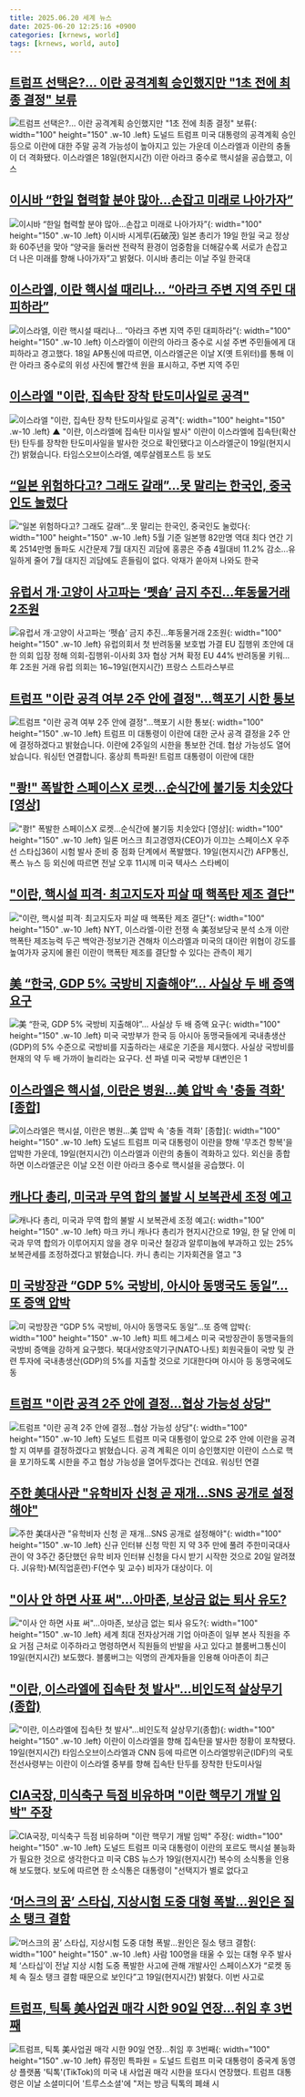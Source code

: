 ```yaml
---
title: 2025.06.20 세계 뉴스
date: 2025-06-20 12:25:16 +0900
categories: [krnews, world]
tags: [krnews, world, auto]
---
```

## [트럼프 선택은?... 이란 공격계획 승인했지만 "1초 전에 최종 결정" 보류](https://n.news.naver.com/mnews/article/014/0005365769)

![트럼프 선택은?... 이란 공격계획 승인했지만 "1초 전에 최종 결정" 보류](https://mimgnews.pstatic.net/image/origin/014/2025/06/19/5365769.jpg?type=nf220_150){: width="100" height="150" .w-10 .left}
도널드 트럼프 미국 대통령의 공격계획 승인 등으로 이란에 대한 주말 공격 가능성이 높아지고 있는 가운데 이스라엘과 이란의 충돌이 더 격화됐다. 이스라엘은 18일(현지시간) 이란 아라크 중수로 핵시설을 공습했고, 이스

## [이시바 “한일 협력할 분야 많아…손잡고 미래로 나아가자”](https://n.news.naver.com/mnews/article/020/0003642480)

![이시바 “한일 협력할 분야 많아…손잡고 미래로 나아가자”](https://mimgnews.pstatic.net/image/origin/020/2025/06/19/3642480.jpg?type=nf220_150){: width="100" height="150" .w-10 .left}
이시바 시게루(石破茂) 일본 총리가 19일 한일 국교 정상화 60주년을 맞아 “양국을 둘러싼 전략적 환경이 엄중함을 더해갈수록 서로가 손잡고 더 나은 미래를 향해 나아가자”고 밝혔다. 이시바 총리는 이날 주일 한국대

## [이스라엘, 이란 핵시설 때리나... “아라크 주변 지역 주민 대피하라”](https://n.news.naver.com/mnews/article/023/0003911971)

![이스라엘, 이란 핵시설 때리나... “아라크 주변 지역 주민 대피하라”](https://mimgnews.pstatic.net/image/origin/023/2025/06/19/3911971.jpg?type=nf220_150){: width="100" height="150" .w-10 .left}
이스라엘이 이란의 아라크 중수로 시설 주변 주민들에게 대피하라고 경고했다. 18일 AP통신에 따르면, 이스라엘군은 이날 X(옛 트위터)를 통해 이란 아라크 중수로의 위성 사진에 빨간색 원을 표시하고, 주변 지역 주민

## [이스라엘 "이란, 집속탄 장착 탄도미사일로 공격"](https://n.news.naver.com/mnews/article/055/0001268070)

![이스라엘 "이란, 집속탄 장착 탄도미사일로 공격"](https://mimgnews.pstatic.net/image/origin/055/2025/06/19/1268070.jpg?type=nf220_150){: width="100" height="150" .w-10 .left}
▲ "이란, 이스라엘에 집속탄 미사일 발사" 이란이 이스라엘에 집속탄(확산탄) 탄두를 장착한 탄도미사일을 발사한 것으로 확인됐다고 이스라엘군이 19일(현지시간) 밝혔습니다. 타임스오브이스라엘, 예루살렘포스트 등 보도

## [“일본 위험하다고? 그래도 갈래”…못 말리는 한국인, 중국인도 눌렀다](https://n.news.naver.com/mnews/article/009/0005511454)

![“일본 위험하다고? 그래도 갈래”…못 말리는 한국인, 중국인도 눌렀다](https://mimgnews.pstatic.net/image/origin/009/2025/06/19/5511454.jpg?type=nf220_150){: width="100" height="150" .w-10 .left}
5월 기준 일본행 82만명 역대 최다 연간 기록 2514만명 돌파도 시간문제 7월 대지진 괴담에 홍콩은 주춤 4월대비 11.2% 감소...유일하게 줄어 7월 대지진 괴담에도 흔들림이 없다. 악재가 쏟아져 나와도 한국

## [유럽서 개·고양이 사고파는 ‘펫숍’ 금지 추진…年동물거래 2조원](https://n.news.naver.com/mnews/article/016/0002487614)

![유럽서 개·고양이 사고파는 ‘펫숍’ 금지 추진…年동물거래 2조원](https://mimgnews.pstatic.net/image/origin/016/2025/06/20/2487614.jpg?type=nf220_150){: width="100" height="150" .w-10 .left}
유럽의회서 첫 반려동물 보호법 가결 EU 집행위 초안에 대한 의회 입장 정해 의회-집행위-이사회 3자 협상 거쳐 확정 EU 44% 반려동물 키워…年 2조원 거래 유럽 의회는 16~19일(현지시간) 프랑스 스트라스부르

## [트럼프 "이란 공격 여부 2주 안에 결정"...핵포기 시한 통보](https://n.news.naver.com/mnews/article/052/0002208133)

![트럼프 "이란 공격 여부 2주 안에 결정"...핵포기 시한 통보](https://mimgnews.pstatic.net/image/origin/052/2025/06/20/2208133.jpg?type=nf220_150){: width="100" height="150" .w-10 .left}
트럼프 미 대통령이 이란에 대한 군사 공격 결정을 2주 안에 결정하겠다고 밝혔습니다. 이란에 2주일의 시한을 통보한 건데. 협상 가능성도 열어놨습니다. 워싱턴 연결합니다. 홍상희 특파원! 트럼프 대통령이 이란에 대한

## ["쾅!" 폭발한 스페이스X 로켓…순식간에 불기둥 치솟았다 [영상]](https://n.news.naver.com/mnews/article/015/0005147099)

!["쾅!" 폭발한 스페이스X 로켓…순식간에 불기둥 치솟았다 [영상]](https://mimgnews.pstatic.net/image/origin/015/2025/06/20/5147099.jpg?type=nf220_150){: width="100" height="150" .w-10 .left}
일론 머스크 최고경영자(CEO)가 이끄는 스페이스X 우주선 스타십36이 시험 발사 준비 중 점화 단계에서 폭발했다. 19일(현지시간) AFP통신, 폭스 뉴스 등 외신에 따르면 전날 오후 11시께 미국 텍사스 스타베이

## ["이란, 핵시설 피격· 최고지도자 피살 때 핵폭탄 제조 결단"](https://n.news.naver.com/mnews/article/001/0015460565)

!["이란, 핵시설 피격· 최고지도자 피살 때 핵폭탄 제조 결단"](https://mimgnews.pstatic.net/image/origin/001/2025/06/20/15460565.jpg?type=nf220_150){: width="100" height="150" .w-10 .left}
NYT, 이스라엘-이란 전쟁 속 美정보당국 분석 소개 이란 핵폭탄 제조능력 두곤 백악관·정보기관 견해차 이스라엘과 미국의 대이란 위협이 강도를 높여가자 궁지에 몰린 이란이 핵폭탄 제조를 결단할 수 있다는 관측이 제기

## [美 “한국, GDP 5% 국방비 지출해야”… 사실상 두 배 증액 요구](https://n.news.naver.com/mnews/article/366/0001086645)

![美 “한국, GDP 5% 국방비 지출해야”… 사실상 두 배 증액 요구](https://mimgnews.pstatic.net/image/origin/366/2025/06/20/1086645.jpg?type=nf220_150){: width="100" height="150" .w-10 .left}
미국 국방부가 한국 등 아시아 동맹국들에게 국내총생산(GDP)의 5% 수준으로 국방비를 지출하라는 새로운 기준을 제시했다. 사실상 국방비를 현재의 약 두 배 가까이 늘리라는 요구다. 션 파넬 미국 국방부 대변인은 1

## [이스라엘은 핵시설, 이란은 병원…美 압박 속 '충돌 격화' [종합]](https://n.news.naver.com/mnews/article/015/0005146781)

![이스라엘은 핵시설, 이란은 병원…美 압박 속 '충돌 격화' [종합]](https://mimgnews.pstatic.net/image/origin/015/2025/06/19/5146781.jpg?type=nf220_150){: width="100" height="150" .w-10 .left}
도널드 트럼프 미국 대통령이 이란을 향해 '무조건 항복'을 압박한 가운데, 19일(현지시간) 이스라엘과 이란의 충돌이 격화하고 있다. 외신을 종합하면 이스라엘군은 이날 오전 이란 아라크 중수로 핵시설을 공습했다. 이

## [캐나다 총리, 미국과 무역 합의 불발 시 보복관세 조정 예고](https://n.news.naver.com/mnews/article/056/0011973499)

![캐나다 총리, 미국과 무역 합의 불발 시 보복관세 조정 예고](https://mimgnews.pstatic.net/image/origin/056/2025/06/20/11973499.jpg?type=nf220_150){: width="100" height="150" .w-10 .left}
마크 카니 캐나다 총리가 현지시간으로 19일, 한 달 안에 미국과 무역 합의가 이루어지지 않을 경우 미국산 철강과 알루미늄에 부과하고 있는 25% 보복관세를 조정하겠다고 밝혔습니다. 카니 총리는 기자회견을 열고 "3

## [미 국방장관 “GDP 5% 국방비, 아시아 동맹국도 동일”…또 증액 압박](https://n.news.naver.com/mnews/article/028/0002751735)

![미 국방장관 “GDP 5% 국방비, 아시아 동맹국도 동일”…또 증액 압박](https://mimgnews.pstatic.net/image/origin/028/2025/06/19/2751735.jpg?type=nf220_150){: width="100" height="150" .w-10 .left}
피트 헤그세스 미국 국방장관이 동맹국들의 국방비 증액을 강하게 요구했다. 북대서양조약기구(NATO·나토) 회원국들이 국방 및 관련 투자에 국내총생산(GDP)의 5%를 지출할 것으로 기대한다며 아시아 등 동맹국에도 동

## [트럼프 "이란 공격 2주 안에 결정…협상 가능성 상당"](https://n.news.naver.com/mnews/article/422/0000751362)

![트럼프 "이란 공격 2주 안에 결정…협상 가능성 상당"](https://mimgnews.pstatic.net/image/origin/422/2025/06/20/751362.jpg?type=nf220_150){: width="100" height="150" .w-10 .left}
도널드 트럼프 미국 대통령이 앞으로 2주 안에 이란을 공격할 지 여부를 결정하겠다고 밝혔습니다. 공격 계획은 이미 승인했지만 이란이 스스로 핵을 포기하도록 시한을 주고 협상 가능성을 열어두겠다는 건데요. 워싱턴 연결

## [주한 美대사관 "유학비자 신청 곧 재개…SNS 공개로 설정해야"](https://n.news.naver.com/mnews/article/001/0015460826)

![주한 美대사관 "유학비자 신청 곧 재개…SNS 공개로 설정해야"](https://mimgnews.pstatic.net/image/origin/001/2025/06/20/15460826.jpg?type=nf220_150){: width="100" height="150" .w-10 .left}
신규 인터뷰 신청 막힌 지 약 3주 만에 풀려 주한미국대사관이 약 3주간 중단했던 유학 비자 인터뷰 신청을 다시 받기 시작한 것으로 20일 알려졌다. J(유학)·M(직업훈련)·F(연수 및 교수) 비자가 대상이다. 이

## ["이사 안 하면 사표 써"…아마존, 보상금 없는 퇴사 유도?](https://n.news.naver.com/mnews/article/018/0006044202)

!["이사 안 하면 사표 써"…아마존, 보상금 없는 퇴사 유도?](https://mimgnews.pstatic.net/image/origin/018/2025/06/20/6044202.jpg?type=nf220_150){: width="100" height="150" .w-10 .left}
세계 최대 전자상거래 기업 아마존이 일부 본사 직원을 주요 거점 근처로 이주하라고 명령하면서 직원들의 반발을 사고 있다고 블룸버그통신이 19일(현지시간) 보도했다. 블룸버그는 익명의 관계자들을 인용해 아마존이 최근

## ["이란, 이스라엘에 집속탄 첫 발사"…비인도적 살상무기(종합)](https://n.news.naver.com/mnews/article/421/0008322602)

!["이란, 이스라엘에 집속탄 첫 발사"…비인도적 살상무기(종합)](https://mimgnews.pstatic.net/image/origin/421/2025/06/20/8322602.jpg?type=nf220_150){: width="100" height="150" .w-10 .left}
이란이 이스라엘을 향해 집속탄을 발사한 정황이 포착됐다. 19일(현지시간) 타임스오브이스라엘과 CNN 등에 따르면 이스라엘방위군(IDF)의 국토전선사령부는 이란이 이스라엘 중부를 향해 집속탄 탄두를 장착한 탄도미사일

## [CIA국장, 미식축구 득점 비유하며 "이란 핵무기 개발 임박" 주장](https://n.news.naver.com/mnews/article/421/0008322558)

![CIA국장, 미식축구 득점 비유하며 "이란 핵무기 개발 임박" 주장](https://mimgnews.pstatic.net/image/origin/421/2025/06/20/8322558.jpg?type=nf220_150){: width="100" height="150" .w-10 .left}
도널드 트럼프 미국 대통령이 이란의 포르도 핵시설 불능화가 필요한 것으로 생각한다고 미국 CBS 뉴스가 19일(현지시간) 복수의 소식통을 인용해 보도했다. 보도에 따르면 한 소식통은 대통령이 "선택지가 별로 없다고

## [‘머스크의 꿈’ 스타십, 지상시험 도중 대형 폭발…원인은 질소 탱크 결함](https://n.news.naver.com/mnews/article/032/0003377475)

![‘머스크의 꿈’ 스타십, 지상시험 도중 대형 폭발…원인은 질소 탱크 결함](https://mimgnews.pstatic.net/image/origin/032/2025/06/20/3377475.jpg?type=nf220_150){: width="100" height="150" .w-10 .left}
사람 100명을 태울 수 있는 대형 우주 발사체 ‘스타십’이 전날 지상 시험 도중 폭발한 사고에 관해 개발사인 스페이스X가 “로켓 동체 속 질소 탱크 결함 때문으로 보인다”고 19일(현지시간) 밝혔다. 이번 사고로

## [트럼프, 틱톡 美사업권 매각 시한 90일 연장…취임 후 3번째](https://n.news.naver.com/mnews/article/421/0008322409)

![트럼프, 틱톡 美사업권 매각 시한 90일 연장…취임 후 3번째](https://mimgnews.pstatic.net/image/origin/421/2025/06/20/8322409.jpg?type=nf220_150){: width="100" height="150" .w-10 .left}
류정민 특파원 = 도널드 트럼프 미국 대통령이 중국계 동영상 플랫폼 '틱톡'(TikTok)의 미국 내 사업권 매각 시한을 또다시 연장했다. 트럼프 대통령은 이날 소셜미디어 '트루스소셜'에 "저는 방금 틱톡의 폐쇄 시

